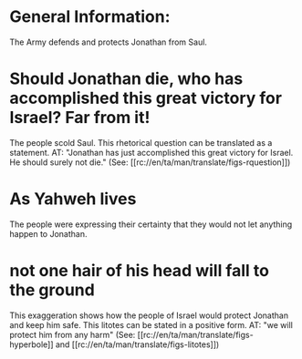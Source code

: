 # General Information:

The Army defends and protects Jonathan from Saul.

# Should Jonathan die, who has accomplished this great victory for Israel? Far from it!

The people scold Saul. This rhetorical question can be translated as a statement. AT: "Jonathan has just accomplished this great victory for Israel. He should surely not die." (See: [[rc://en/ta/man/translate/figs-rquestion]])

# As Yahweh lives

The people were expressing their certainty that they would not let anything happen to Jonathan.

# not one hair of his head will fall to the ground

This exaggeration shows how the people of Israel would protect Jonathan and keep him safe. This litotes can be stated in a positive form. AT: "we will protect him from any harm" (See: [[rc://en/ta/man/translate/figs-hyperbole]] and [[rc://en/ta/man/translate/figs-litotes]])

